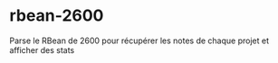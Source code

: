 # rbean-2600
Parse le RBean de 2600 pour récupérer les notes de chaque projet et afficher des stats

